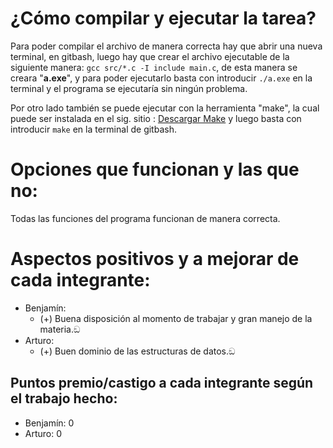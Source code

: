 # ¿Cómo  compilar y ejecutar la tarea? 

Para poder compilar el archivo de manera correcta hay que abrir una nueva terminal, en gitbash, luego hay que crear el archivo ejecutable de la siguiente manera: 
``gcc src/*.c -I include main.c``, de esta manera se creara "**a.exe**", y para poder ejecutarlo basta con introducir ``./a.exe`` en la terminal y el programa se ejecutaría sin ningún problema. 

Por otro lado también se puede ejecutar con la herramienta "make", la cual puede ser instalada en el sig. sitio : [Descargar Make](https://sourceforge.net/projects/ezwinports/files/make-4.3-without-guile-w32-bin.zip/download) y luego basta con introducir ``make`` en la terminal de gitbash.

# Opciones que funcionan y las que no: 
Todas las funciones del programa funcionan de manera correcta.

# Aspectos positivos y a mejorar de cada integrante:
* Benjamín:
	* (+) Buena disposición al momento de trabajar y gran manejo de la materia.ඞ
* Arturo:
	* (+) Buen dominio de las estructuras de datos.ඞ
## Puntos premio/castigo a cada integrante según el trabajo hecho:
* Benjamín: 0
* Arturo: 0
